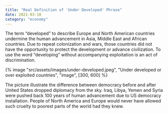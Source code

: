 ```yaml
---
title: "Real Definition of 'Under Developed' Phrase"
date: 2021-03-10
category: "economy"
---
```


The term “developed” to describe Europe and North American countries undermine the human advancement in Asia, Middle East and African countries. Due to repeat colonization and wars, those countries did not have the opportunity to protect the development or advance civilization. To use the word “developing” without accompanying exploitation is an act of discrimination.

<!-- excerpt -->

{% image "src/assets/images/under-developed.jpeg", "Under developed or over exploited countries", "image", [300, 600] %}

The picture illustrate the difference between democracy before and after United States dropped diplomacy from the sky. Iraq, Libya, Yemen and Syria were pushed back 100 years of human advancement due to US democracy installation. People of North America and Europe would never have allowed such cruelty to poorest parts of the world had they knew.
